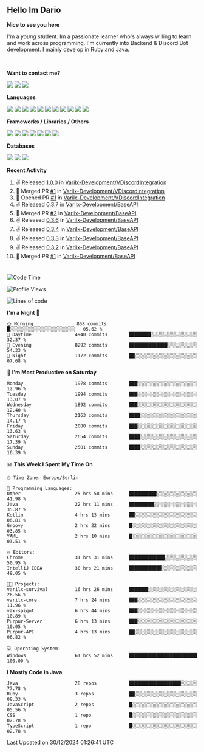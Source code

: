 <h2>Hello Im Dario</h2>

**Nice to see you here**

I'm a *young* student. Im a passionate learner who's always willing to learn and work across
programming. I'm currently into Backend & Discord Bot development. I mainly develop in Ruby and Java.

<br/>

**Want to contact me?**

<a href="https://github.com/knerio"><img src="https://img.shields.io/badge/-Github-blue?style=for-the-badge&logo=github&logoColor=white"/></a> <a href="https://discord.com/users/639416958923702292"><img src="https://img.shields.io/badge/-knerio-blue?style=for-the-badge&logo=discord&logoColor=white"/></a> <a href="https://twitch.tv/dopalos_"><img src="https://img.shields.io/badge/-twitch-blue?style=for-the-badge&logo=twitch&logoColor=white"/></a>

**Languages**

<img src="https://img.shields.io/badge/-HTML-blue?style=for-the-badge&logo=html5&logoColor=white"/> <img src="https://img.shields.io/badge/-CSS-blue?style=for-the-badge&logo=CSS3&logoColor=white"/> <img src="https://img.shields.io/badge/-Javascript-blue?style=for-the-badge&logo=javascript&logoColor=white"/> <img src="https://img.shields.io/badge/-Typescript-blue?style=for-the-badge&logo=TypeScript&logoColor=white"/> <img src="https://img.shields.io/badge/-Java-blue?style=for-the-badge&logo=java&logoColor=white"/> <img src="https://img.shields.io/badge/-Kotlin-blue?style=for-the-badge&logo=kotlin&logoColor=white"/> <img src="https://img.shields.io/badge/-SQL-blue?style=for-the-badge&logo=MYSQL&logoColor=white"/> <img src="https://img.shields.io/badge/-Markdown-blue?style=for-the-badge&logo=Markdown&logoColor=white"/> <img src="https://img.shields.io/badge/-JSON-blue?style=for-the-badge&logo=JSON&logoColor=white"/> <img src="https://img.shields.io/badge/-Git-blue?style=for-the-badge&logo=Git&logoColor=white"/> <img src="https://img.shields.io/badge/-Ruby-blue?style=for-the-badge&logo=Ruby&logoColor=white"/>
<br/>

 **Frameworks / Libraries / Others**

<img src="https://img.shields.io/badge/-Bootstrap-blue?style=for-the-badge&logo=Bootstrap&logoColor=white"/> <img src="https://img.shields.io/badge/-Node.JS-blue?style=for-the-badge&logo=node.js&logoColor=white"/> <img src="https://img.shields.io/badge/-React-blue?style=for-the-badge&logo=React&logoColor=white"/> <img src="https://img.shields.io/badge/-Express-blue?style=for-the-badge&logo=Express&logoColor=white"/> <img src="https://img.shields.io/badge/-Next.Js-blue?style=for-the-badge&logo=Next.Js&logoColor=white"/> <img src="https://img.shields.io/badge/-Ruby_On_Rails-blue?style=for-the-badge&logo=ruby-on-rails&logoColor=white"/> <img src="https://img.shields.io/badge/-JDA-blue?style=for-the-badge&logo=JDA&logoColor=white"/>

**Databases**

<img src="https://img.shields.io/badge/-MongoDB-blue?style=for-the-badge&logo=mongodb&logoColor=white"/> <img src="https://img.shields.io/badge/-MariaDB-blue?style=for-the-badge&logo=MariaDB&logoColor=white"/>
<img src="https://img.shields.io/badge/-PostgreSQL-blue?style=for-the-badge&logo=PostgreSQl&logoColor=white"/>

**Recent Activity**

<!--RECENT_ACTIVITY:start-->
1. ✌️ Released [1.0.0](https://github.com/Varilx-Development/VDiscordIntegration/releases/tag/1.0.0) in [Varilx-Development/VDiscordIntegration](https://github.com/Varilx-Development/VDiscordIntegration)<br>
2. 🎉 Merged PR [#1](https://github.com/Varilx-Development/VDiscordIntegration/pull/1) in [Varilx-Development/VDiscordIntegration](https://github.com/Varilx-Development/VDiscordIntegration)<br>
3. 💪 Opened PR [#1](https://github.com/Varilx-Development/VDiscordIntegration/pull/1) in [Varilx-Development/VDiscordIntegration](https://github.com/Varilx-Development/VDiscordIntegration)<br>
4. ✌️ Released [0.3.7](https://github.com/Varilx-Development/BaseAPI/releases/tag/0.3.7) in [Varilx-Development/BaseAPI](https://github.com/Varilx-Development/BaseAPI)<br>
5. 🎉 Merged PR [#2](https://github.com/Varilx-Development/BaseAPI/pull/2) in [Varilx-Development/BaseAPI](https://github.com/Varilx-Development/BaseAPI)<br>
6. ✌️ Released [0.3.6](https://github.com/Varilx-Development/BaseAPI/releases/tag/0.3.6) in [Varilx-Development/BaseAPI](https://github.com/Varilx-Development/BaseAPI)<br>
7. ✌️ Released [0.3.4](https://github.com/Varilx-Development/BaseAPI/releases/tag/0.3.4) in [Varilx-Development/BaseAPI](https://github.com/Varilx-Development/BaseAPI)<br>
8. ✌️ Released [0.3.3](https://github.com/Varilx-Development/BaseAPI/releases/tag/0.3.3) in [Varilx-Development/BaseAPI](https://github.com/Varilx-Development/BaseAPI)<br>
9. ✌️ Released [0.3.2](https://github.com/Varilx-Development/BaseAPI/releases/tag/0.3.2) in [Varilx-Development/BaseAPI](https://github.com/Varilx-Development/BaseAPI)<br>
10. 🎉 Merged PR [#1](https://github.com/Varilx-Development/BaseAPI/pull/1) in [Varilx-Development/BaseAPI](https://github.com/Varilx-Development/BaseAPI)<br>
<!--RECENT_ACTIVITY:end-->
 
#

<!--START_SECTION:waka-->
![Code Time](http://img.shields.io/badge/Code%20Time-763%20hrs%2048%20mins-blue)

![Profile Views](http://img.shields.io/badge/Profile%20Views-0-blue)

![Lines of code](https://img.shields.io/badge/From%20Hello%20World%20I%27ve%20Written-796.7%20thousand%20lines%20of%20code-blue)

**I'm a Night 🦉** 

```text
🌞 Morning                858 commits         █░░░░░░░░░░░░░░░░░░░░░░░░   05.62 % 
🌆 Daytime                4940 commits        ████████░░░░░░░░░░░░░░░░░   32.37 % 
🌃 Evening                8292 commits        ██████████████░░░░░░░░░░░   54.33 % 
🌙 Night                  1172 commits        ██░░░░░░░░░░░░░░░░░░░░░░░   07.68 % 
```
📅 **I'm Most Productive on Saturday** 

```text
Monday                   1978 commits        ███░░░░░░░░░░░░░░░░░░░░░░   12.96 % 
Tuesday                  1994 commits        ███░░░░░░░░░░░░░░░░░░░░░░   13.07 % 
Wednesday                1892 commits        ███░░░░░░░░░░░░░░░░░░░░░░   12.40 % 
Thursday                 2163 commits        ████░░░░░░░░░░░░░░░░░░░░░   14.17 % 
Friday                   2080 commits        ███░░░░░░░░░░░░░░░░░░░░░░   13.63 % 
Saturday                 2654 commits        ████░░░░░░░░░░░░░░░░░░░░░   17.39 % 
Sunday                   2501 commits        ████░░░░░░░░░░░░░░░░░░░░░   16.39 % 
```


📊 **This Week I Spent My Time On** 

```text
🕑︎ Time Zone: Europe/Berlin

💬 Programming Languages: 
Other                    25 hrs 58 mins      ██████████░░░░░░░░░░░░░░░   41.98 % 
Java                     22 hrs 11 mins      █████████░░░░░░░░░░░░░░░░   35.87 % 
Kotlin                   4 hrs 13 mins       ██░░░░░░░░░░░░░░░░░░░░░░░   06.81 % 
Groovy                   2 hrs 22 mins       █░░░░░░░░░░░░░░░░░░░░░░░░   03.85 % 
YAML                     2 hrs 10 mins       █░░░░░░░░░░░░░░░░░░░░░░░░   03.51 % 

🔥 Editors: 
Chrome                   31 hrs 31 mins      █████████████░░░░░░░░░░░░   50.95 % 
IntelliJ IDEA            30 hrs 21 mins      ████████████░░░░░░░░░░░░░   49.05 % 

🐱‍💻 Projects: 
varilx-survival          16 hrs 26 mins      ███████░░░░░░░░░░░░░░░░░░   26.56 % 
varilx-core              7 hrs 24 mins       ███░░░░░░░░░░░░░░░░░░░░░░   11.96 % 
vax-spigot               6 hrs 44 mins       ███░░░░░░░░░░░░░░░░░░░░░░   10.89 % 
Purpur-Server            6 hrs 13 mins       ███░░░░░░░░░░░░░░░░░░░░░░   10.05 % 
Purpur-API               4 hrs 13 mins       ██░░░░░░░░░░░░░░░░░░░░░░░   06.82 % 

💻 Operating System: 
Windows                  61 hrs 52 mins      █████████████████████████   100.00 % 
```

**I Mostly Code in Java** 

```text
Java                     28 repos            ███████████████████░░░░░░   77.78 % 
Ruby                     3 repos             ██░░░░░░░░░░░░░░░░░░░░░░░   08.33 % 
JavaScript               2 repos             █░░░░░░░░░░░░░░░░░░░░░░░░   05.56 % 
CSS                      1 repo              █░░░░░░░░░░░░░░░░░░░░░░░░   02.78 % 
TypeScript               1 repo              █░░░░░░░░░░░░░░░░░░░░░░░░   02.78 % 
```




 Last Updated on 30/12/2024 01:26:41 UTC
<!--END_SECTION:waka-->

